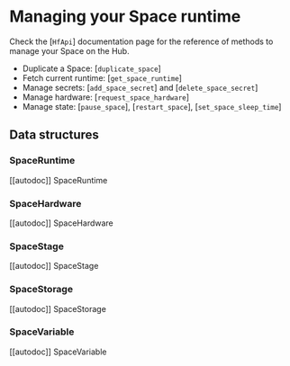 <!--⚠️ Note that this file is in Markdown but contain specific syntax for our doc-builder (similar to MDX) that may not be
rendered properly in your Markdown viewer.
-->

# Managing your Space runtime

Check the [`HfApi`] documentation page for the reference of methods to manage your Space on the Hub.

- Duplicate a Space: [`duplicate_space`]
- Fetch current runtime: [`get_space_runtime`]
- Manage secrets: [`add_space_secret`] and [`delete_space_secret`]
- Manage hardware: [`request_space_hardware`]
- Manage state: [`pause_space`], [`restart_space`], [`set_space_sleep_time`]

## Data structures

### SpaceRuntime

[[autodoc]] SpaceRuntime

### SpaceHardware

[[autodoc]] SpaceHardware

### SpaceStage

[[autodoc]] SpaceStage

### SpaceStorage

[[autodoc]] SpaceStorage

### SpaceVariable

[[autodoc]] SpaceVariable
